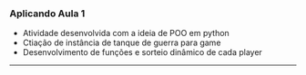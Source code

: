 ### Aplicando Aula 1

* Atividade desenvolvida com a ideia de POO em python
* Ctiação de instância de tanque de guerra para game
* Desenvolvimento de funções e sorteio dinâmico de cada player

---
